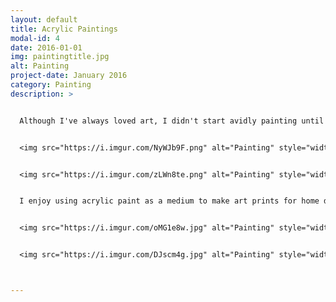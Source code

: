 ```yaml
---
layout: default
title: Acrylic Paintings
modal-id: 4
date: 2016-01-01
img: paintingtitle.jpg
alt: Painting
project-date: January 2016
category: Painting
description: >


  Although I've always loved art, I didn't start avidly painting until spring 2016. This first painting pictured above, was my first landscape I ever did in 2016, painted from a photo I took at the Minnesota Landscape Arboretum.


  <img src="https://i.imgur.com/NyWJb9F.png" alt="Painting" style="width: 80%;"/>


  <img src="https://i.imgur.com/zLWn8te.png" alt="Painting" style="width: 80%;"/>


  I enjoy using acrylic paint as a medium to make art prints for home decor as well as painting more traditional abstract, landscape, portrait, and still-life works for hobby.


  <img src="https://i.imgur.com/oMG1e8w.jpg" alt="Painting" style="width: 80%;"/>


  <img src="https://i.imgur.com/DJscm4g.jpg" alt="Painting" style="width: 80%;"/>



---
```

